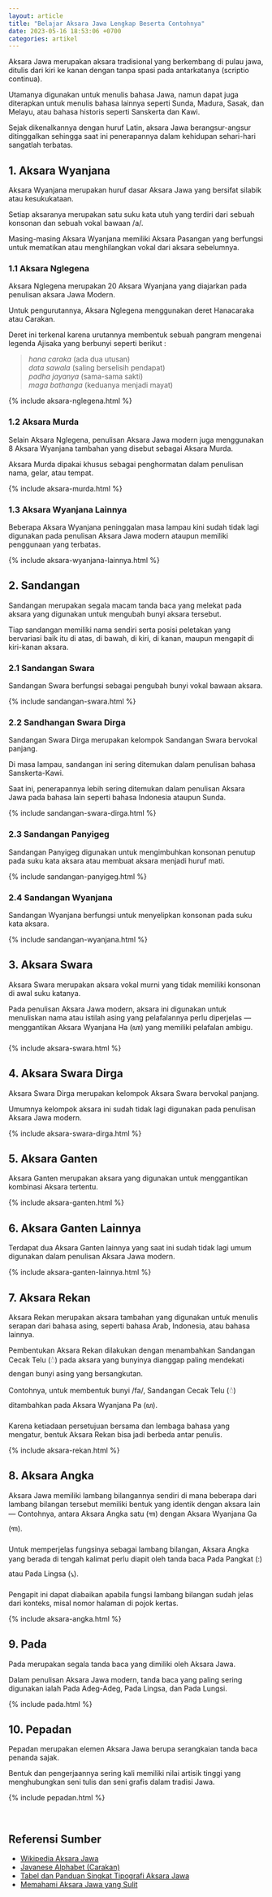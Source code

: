 ```yaml
---
layout: article
title: "Belajar Aksara Jawa Lengkap Beserta Contohnya"
date: 2023-05-16 18:53:06 +0700
categories: artikel
---
```

<!--thumbnail-->

Aksara Jawa merupakan aksara tradisional yang berkembang di pulau jawa, ditulis dari kiri ke kanan dengan tanpa spasi pada antarkatanya (scriptio continua). 

Utamanya digunakan untuk menulis bahasa Jawa, namun dapat juga diterapkan untuk menulis bahasa lainnya seperti Sunda, Madura, Sasak, dan Melayu, atau bahasa historis seperti Sanskerta dan Kawi.

Sejak dikenalkannya dengan huruf Latin, aksara Jawa berangsur-angsur ditinggalkan sehingga saat ini penerapannya dalam kehidupan sehari-hari sangatlah terbatas.

## 1. Aksara Wyanjana

Aksara Wyanjana merupakan huruf dasar Aksara Jawa yang bersifat silabik atau kesukukataan.

Setiap aksaranya merupakan satu suku kata utuh yang terdiri dari sebuah konsonan dan sebuah vokal bawaan /a/.

Masing-masing Aksara Wyanjana memiliki Aksara Pasangan yang berfungsi untuk mematikan atau menghilangkan vokal dari aksara sebelumnya.

### 1.1 Aksara Nglegena

Aksara Nglegena merupakan 20 Aksara Wyanjana yang diajarkan pada penulisan aksara Jawa Modern.

Untuk pengurutannya, Aksara Nglegena menggunakan deret Hanacaraka atau Carakan.

Deret ini terkenal karena urutannya membentuk sebuah pangram mengenai legenda Ajisaka yang berbunyi seperti berikut :

<blockquote>
<em>hana caraka</em> (ada dua utusan)<br/>
<em>data sawala</em> (saling berselisih pendapat)<br/>
<em>padha jayanya</em> (sama-sama sakti)<br/>
<em>maga bathanga</em> (keduanya menjadi mayat)<br/>
</blockquote>

{% include aksara-nglegena.html %}

### 1.2 Aksara Murda

Selain Aksara Nglegena, penulisan Aksara Jawa modern juga menggunakan 8 Aksara Wyanjana tambahan yang disebut sebagai Aksara Murda.

Aksara Murda dipakai khusus sebagai penghormatan dalam penulisan nama, gelar, atau tempat.

{% include aksara-murda.html %}

### 1.3 Aksara Wyanjana Lainnya

Beberapa Aksara Wyanjana peninggalan masa lampau kini sudah tidak lagi digunakan pada penulisan Aksara Jawa modern ataupun memiliki penggunaan yang terbatas.

{% include aksara-wyanjana-lainnya.html %}

## 2. Sandangan

Sandangan merupakan segala macam tanda baca yang melekat pada aksara yang digunakan untuk mengubah bunyi aksara tersebut.

Tiap sandangan memiliki nama sendiri serta posisi peletakan yang bervariasi baik itu di atas, di bawah, di kiri, di kanan, maupun mengapit di kiri-kanan aksara.

### 2.1 Sandangan Swara

Sandangan Swara berfungsi sebagai pengubah bunyi vokal bawaan aksara.

{% include sandangan-swara.html %}

### 2.2 Sandhangan Swara Dirga

Sandangan Swara Dirga merupakan kelompok Sandangan Swara bervokal panjang.

Di masa lampau, sandangan ini sering ditemukan dalam penulisan bahasa Sanskerta-Kawi.

Saat ini, penerapannya lebih sering ditemukan dalam penulisan Aksara Jawa pada bahasa lain seperti bahasa Indonesia ataupun Sunda.

{% include sandangan-swara-dirga.html %}

### 2.3 Sandangan Panyigeg
Sandangan Panyigeg digunakan untuk mengimbuhkan konsonan penutup pada suku kata aksara atau membuat aksara menjadi huruf mati.

{% include sandangan-panyigeg.html %}

### 2.4 Sandangan Wyanjana
Sandangan Wyanjana berfungsi untuk menyelipkan konsonan pada suku kata aksara.

{% include sandangan-wyanjana.html %}

## 3. Aksara Swara
Aksara Swara merupakan aksara vokal murni yang tidak memiliki konsonan di awal suku katanya.

Pada penulisan Aksara Jawa modern, aksara ini digunakan untuk menuliskan nama atau istilah asing yang pelafalannya perlu diperjelas — menggantikan Aksara Wyanjana Ha (ꦲ) yang memiliki pelafalan ambigu.

{% include aksara-swara.html %}

## 4. Aksara Swara Dirga

Aksara Swara Dirga merupakan kelompok Aksara Swara bervokal panjang.

Umumnya kelompok aksara ini sudah tidak lagi digunakan pada penulisan Aksara Jawa modern.

{% include aksara-swara-dirga.html %}

## 5. Aksara Ganten

Aksara Ganten merupakan aksara yang digunakan untuk menggantikan kombinasi Aksara tertentu.

{% include aksara-ganten.html %}

## 6. Aksara Ganten Lainnya

Terdapat dua Aksara Ganten lainnya yang saat ini sudah tidak lagi umum digunakan dalam penulisan Aksara Jawa modern.

{% include aksara-ganten-lainnya.html %}

## 7. Aksara Rekan

Aksara Rekan merupakan aksara tambahan yang digunakan untuk menulis serapan dari bahasa asing, seperti bahasa Arab, Indonesia, atau bahasa lainnya.

Pembentukan Aksara Rekan dilakukan dengan menambahkan Sandangan Cecak Telu (​꦳) pada aksara yang bunyinya dianggap paling mendekati dengan bunyi asing yang bersangkutan.

Contohnya, untuk membentuk bunyi /fa/, Sandangan Cecak Telu (​꦳) ditambahkan pada Aksara Wyanjana Pa (ꦥ).

Karena ketiadaan persetujuan bersama dan lembaga bahasa yang mengatur, bentuk Aksara Rekan bisa jadi berbeda antar penulis.

{% include aksara-rekan.html %}

## 8. Aksara Angka

Aksara Jawa memiliki lambang bilangannya sendiri di mana beberapa dari lambang bilangan tersebut memiliki bentuk yang identik dengan aksara lain — Contohnya, antara Aksara Angka satu (꧑) dengan Aksara Wyanjana Ga (ꦒ).

Untuk memperjelas fungsinya sebagai lambang bilangan, Aksara Angka yang berada di tengah kalimat perlu diapit oleh tanda baca Pada Pangkat (꧇) atau Pada Lingsa (꧈).

Pengapit ini dapat diabaikan apabila fungsi lambang bilangan sudah jelas dari konteks, misal nomor halaman di pojok kertas.

{% include aksara-angka.html %}

## 9. Pada

Pada merupakan segala tanda baca yang dimiliki oleh Aksara Jawa.

Dalam penulisan Aksara Jawa modern, tanda baca yang paling sering digunakan ialah Pada Adeg-Adeg, Pada Lingsa, dan Pada Lungsi.

{% include pada.html %}

## 10. Pepadan

Pepadan merupakan elemen Aksara Jawa berupa serangkaian tanda baca penanda sajak.

Bentuk dan pengerjaannya sering kali memiliki nilai artisik tinggi yang menghubungkan seni tulis dan seni grafis dalam tradisi Jawa.

{% include pepadan.html %}

&nbsp;

## Referensi Sumber

- [Wikipedia Aksara Jawa](https://id.wikipedia.org/wiki/Aksara_Jawa)
- [Javanese Alphabet (Carakan)](https://omniglot.com/writing/javanese.htm)
- [Tabel dan Panduan Singkat Tipografi Aksara Jawa](https://kongresaksarajawa.id/bayu%20(2019)%20tabel%20dan%20panduan%20singkat%20tipografi%20aksara%20jawa%20(1).pdf)
- [Memahami Aksara Jawa yang Sulit](https://elibajwa.blogspot.com/2013/11/memahami-aksara-jawa-yang-sulit.html)
